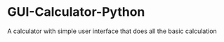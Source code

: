 # GUI-Calculator-Python
A calculator with simple user interface that does all the basic calculation
